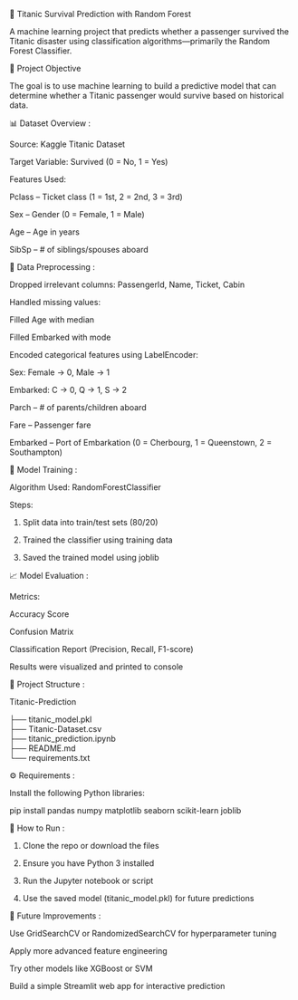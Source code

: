 🚢 Titanic Survival Prediction with Random Forest

A machine learning project that predicts whether a passenger survived the Titanic disaster using classification algorithms—primarily the Random Forest Classifier.


🎯 Project Objective

The goal is to use machine learning to build a predictive model that can determine whether a Titanic passenger would survive based on historical data.

📊 Dataset Overview :
 
Source: Kaggle Titanic Dataset

Target Variable: Survived (0 = No, 1 = Yes)

Features Used:

Pclass – Ticket class (1 = 1st, 2 = 2nd, 3 = 3rd)

Sex – Gender (0 = Female, 1 = Male)

Age – Age in years

SibSp – # of siblings/spouses aboard


🧹 Data Preprocessing : 

Dropped irrelevant columns: PassengerId, Name, Ticket, Cabin

Handled missing values:

Filled Age with median

Filled Embarked with mode

Encoded categorical features using LabelEncoder:

Sex: Female → 0, Male → 1

Embarked: C → 0, Q → 1, S → 2

Parch – # of parents/children aboard

Fare – Passenger fare

Embarked – Port of Embarkation (0 = Cherbourg, 1 = Queenstown, 2 = Southampton)


🧠 Model Training : 

Algorithm Used: RandomForestClassifier

Steps:

  1) Split data into train/test sets (80/20)

  2) Trained the classifier using training data

  3) Saved the trained model using joblib


📈 Model Evaluation : 

Metrics:

Accuracy Score

Confusion Matrix

Classification Report (Precision, Recall, F1-score)

Results were visualized and printed to console


🧾 Project Structure : 

Titanic-Prediction

├── titanic_model.pkl           
├── Titanic-Dataset.csv         
├── titanic_prediction.ipynb     
├── README.md                     
└── requirements.txt             

⚙️ Requirements : 

Install the following Python libraries:

pip install pandas numpy matplotlib seaborn scikit-learn joblib


🚀 How to Run : 

  1) Clone the repo or download the files

  2) Ensure you have Python 3 installed

  3) Run the Jupyter notebook or script

  4) Use the saved model (titanic_model.pkl) for future predictions


📌 Future Improvements :

Use GridSearchCV or RandomizedSearchCV for hyperparameter tuning

Apply more advanced feature engineering

Try other models like XGBoost or SVM

Build a simple Streamlit web app for interactive prediction


